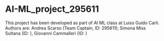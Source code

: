 # AI-ML_project_295611
This project has been developed as part of AI ML class at Luiss Guido Carli. Authors are: Andrea Scarso (Team Captain, ID: 295611); Simona Miss Sultana (ID: ), Giovanni Cammalleri (ID: )
